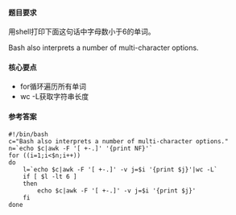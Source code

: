 #### 题目要求

用shell打印下面这句话中字母数小于6的单词。 

Bash also interprets a number of multi-character options.

#### 核心要点

- for循环遍历所有单词
- wc -L获取字符串长度

#### 参考答案

```shell
#!/bin/bash
c="Bash also interprets a number of multi-character options."
n=`echo $c|awk -F '[ +-.]' '{print NF}'`
for ((i=1;i<$n;i++))
do
    l=`echo $c|awk -F '[ +-.]' -v j=$i '{print $j}'|wc -L`
    if [ $l -lt 6 ]
    then
        echo $c|awk -F '[ +-.]' -v j=$i '{print $j}'
    fi
done
```

